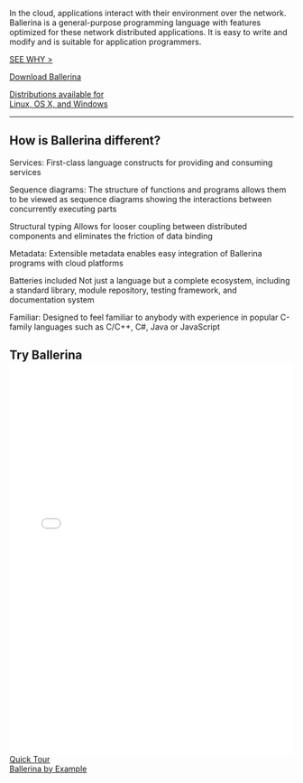 <div class="row cBallerina-io-Gray-row">
         <div class="container">
               <div class="col-xs-12 col-sm-16 col-md-6 col-lg-6 cBallerina-io-Home-Left-col">
                  <div class="col-xs-12 col-sm-12 col-md-12 col-lg-12 cBallerina-io-Home-main-content-wraper">
                   <div style="max-width:500px;"><p class="cHomeIntro">In the cloud, applications interact with their environment over the network. Ballerina is a general-purpose programming language with features optimized for these network distributed applications. It is easy to write and modify and is suitable for application programmers.
</p></div>
                   <p><a class="cGreenLink" href="/philosophy">SEE WHY ></a></p>
                   <div class="cHomeButtonContainer">
                   <a class="cBallerina-io-Home-main-download-button" href="downloads">Download Ballerina
                   <p>Distributions available for </br>Linux, OS X, and Windows</p>
                   </a>
                   </div>      
                   <!-- <p class="cBallerina-io-Home-OS">Distributions available </br>for Linux, OS X and Windows</p> -->
                   <hr class="cHr">
                   <h2 class="cIntroTitle">How is Ballerina different?</h2>
                   </div>
                   <div class="col-xs-12 col-sm-12 col-md-6 col-lg-6 cBallerina-io-Home-main-instructions cLeft-pading-none">
                   <p class="cHomeListItem"><span>Services:</span> First-class language constructs for providing and consuming services</p>
                    <p class="cHomeListItem"><span>Sequence diagrams: </span> The structure of functions and programs allows them to be viewed as sequence diagrams showing the interactions between concurrently executing parts</p>
                   <p class="cHomeListItem"><span>Structural typing</span> Allows for looser coupling between distributed components and eliminates the friction of data binding</p>
                  </div>
                   <div class="col-xs-12 col-sm-12 col-md-6 col-lg-6 cBallerina-io-Home-main-instructions">
                      <p class="cHomeListItem"><span>Metadata:</span> Extensible metadata enables easy integration of Ballerina programs with cloud platforms</p>
                        <p class="cHomeListItem"><span>Batteries included</span> Not just a language but a complete ecosystem, including a standard library, module repository, testing framework, and documentation system</p>
                       <p class="cHomeListItem"><span>Familiar:</span>  Designed to feel familiar to anybody with experience in popular C-family languages such as C/C++, C#, Java or JavaScript</p>
                   </div>
                 </div>
                <div class="col-xs-12 col-sm-16 col-md-6 col-lg-6 cBallerina-io-Home-Right-col cBallerina-io-Home-widget">
                    <h2 class="cIntroTitle cTryBallerina">Try Ballerina</h2>
                    <iframe class="embed-responsive-item" src="playground/index.html" style="width: 100%; height: 693px; border: none; background:transparent; margin-top: -16px; position: relative; z-index: 1;">
                    </iframe>
                    <div class="loader" style="display: block; top: 35%; left: 55%; z-index: 0;"></div>
                    <div class="col-xs-12 col-sm-12 col-md-12 col-lg-12 cSecondCTAcontainer">
                    <div class="col-xs-12 col-sm-12 col-md-6 col-lg-6  cSecondCTAcontainer-left">
                    <a href="/learn/quick-tour/" class="cSecondCTA">Quick Tour</a>
                   </div>
                   <div class="col-xs-12 col-sm-12 col-md-6 col-lg-6 cSecondCTAcontainer-right">
                    <a href="/learn/by-example/" class="cSecondCTA">Ballerina by Example</a>
                    </div>
                    </div>
               </div>
      </div>
</div>
<style>.cVersionContainer {display:none;}</style>
